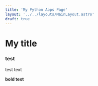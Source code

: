 ```yaml
--- 
title: 'My Python Apps Page'
layout: '../../layouts/MainLayout.astro'
draft: true
---
```


# My title 


 ### test


 test text

 **bold text**